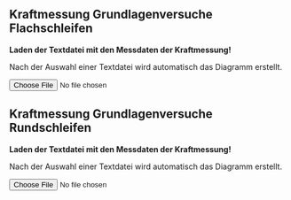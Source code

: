 <!--
author:   Ronny Stolze

email:    ronny.stolze@h2.de

version:  0.0.1

language: de

narrator: DE German Female

comment:  Auswertung der Schleifversuche Krebs&Riedel vom 26.-28.06.2024

script:  https://cdnjs.cloudflare.com/ajax/libs/echarts/4.2.1/echarts-en.js
-->


## Kraftmessung Grundlagenversuche Flachschleifen

**Laden der Textdatei mit den Messdaten der Kraftmessung!**

Nach der Auswahl einer Textdatei wird automatisch das Diagramm erstellt.

<input type="file" onchange="getFileContent(this.files)">

<script>
window.getFileContent = (files) => {
	if (files.length !== 1) {
  	// Sicherstellen, dass nur eine Datei hochgeladen wurde.
    return;
  }
  const reader = new FileReader();
  reader.addEventListener("loadend", () => {
  	// in reader.result stehen die bytes
    // also müssen wir es noch in text umwandeln.

    const decoder = new TextDecoder();
    const textValue = decoder.decode(reader.result);

    const data = textValue.replace(/,/g, ".");

    const split = data.match(/\d+(?:\.\d+)?|\-\d+(?:\.\d+)?/g);
    const T = []
    const Fn_Spindel = []
    const Fn_Tisch = []
    const Ft_Spindel = []
    const Ft_Tisch = []

    for(let i=0; i<split.length; i=i+5) {
      T.push(parseFloat(split[i]));
      Fn_Spindel.push(parseFloat(split[i+1]));
      Fn_Tisch.push(parseFloat(split[i+2]));
      Ft_Spindel.push(parseFloat(split[i+3]));
      Ft_Tisch.push(parseFloat(split[i+4]));
    }

    plotData(T, Fn_Spindel, Fn_Tisch, Ft_Spindel, Ft_Tisch);

    // Jetzt kannst du dinge mit dem text machen
  	document.getElementById("content").innerText = textValue;
  });
  reader.readAsArrayBuffer(files[0]);
}

function plotData(t, y1, y2, y3, y4) {

  let main = document.getElementById('main');
  main.hidden = false;

  let fy1 = []
  let fy2 = []
  let fy3 = []
  let fy4 = []

  for(let i=0; i<t.length; i++) {
    fy1.push([t[i], y1[i]])
    fy2.push([t[i], y2[i]])
    fy3.push([t[i], y3[i]])
    fy4.push([t[i], y4[i]])
  }

  let chart = echarts.init(main);

  let option = {

    title : {
      display: false,
      text: "",
      subtext: '',
      itemGap: 10,
      textAlign: 'auto',
      textVerticalAlign: 'middle',
      textStyle: {
        fontSize: 30,
      },
      subtextStyle: {
        fontSize: 20,
      },
    },

    grid: {
      top: 120,
    },

    legend: {
        data:['Fn_Spindel', 'Fn_Tisch', 'Ft_Spindel', 'Ft_Tisch'],
        top: 80,
        itemGap: 30,
        itemWidth: 50,
        itemHeight: 20,
        textStyle: {
          fontSize: 24,
        },
    },

    toolbox: {
      show : true,
      feature : {
        mark : {show: true},
        dataZoom : {show: true},
        dataView : {show: true, readOnly: false},
        restore : {show: true},
        saveAsImage : {
          show: true,
          pixelRatio: 4,
        },
      },
    },

    xAxis: [{
      type: 'value',
      name: 'Zeit in s',
      nameLocation: 'middle',
      nameGap: 40,
      axisLabel: {
        fontSize: 20,
      },
      nameTextStyle: {
        fontSize: 20,
      },
    }],

    yAxis: [{
      type : 'value',
      name: 'Kraft in N',
      nameLocation: 'middle',
      nameGap: 60,
      axisLabel: {
        fontSize: 20,
      },
      nameTextStyle: {
        fontSize: 20,
      },
    }],


    series : [{
      name:'Fn_Spindel',
      type:'line',
      data: fy1,
      symbol: 'none',
      lineStyle: {
        width: 3,
      },
    },
    {
      name:'Fn_Tisch',
      type:'line',
      data: fy2,
      symbol: 'none',
      lineStyle: {
        width: 3,
      },
    },
    {
      name:'Ft_Spindel',
      type:'line',
      data: fy3,
      symbol: 'none',
      lineStyle: {
        width: 3,
      },
    },
    {
      name:'Ft_Tisch',
      type:'line',
      data: fy4,
      symbol: 'none',
      lineStyle: {
        width: 3,
      },
    }]
  };

  // use configuration item and data specified to show chart
  chart.setOption(option);

  window.addEventListener('resize', chart.resize);
}
</script>


<div id="main" style="position:relative; width:100%; height:100%;" hidden="true"></div>


## Kraftmessung Grundlagenversuche Rundschleifen

**Laden der Textdatei mit den Messdaten der Kraftmessung!**

Nach der Auswahl einer Textdatei wird automatisch das Diagramm erstellt.

<input type="file" onchange="getFileContent(this.files)">

<script>
window.getFileContent = (files) => {
	if (files.length !== 1) {
  	// Sicherstellen, dass nur eine Datei hochgeladen wurde.
    return;
  }
  const reader = new FileReader();
  reader.addEventListener("loadend", () => {
  	// in reader.result stehen die bytes
    // also müssen wir es noch in text umwandeln.

    const decoder = new TextDecoder();
    const textValue = decoder.decode(reader.result);

    const data = textValue.replace(/,/g, ".");

    const split = data.match(/\d+(?:\.\d+)?|\-\d+(?:\.\d+)?/g);
    const T = []
    const Fn_Spindel = []
    const Fn_Tisch = []
    const Ft_Spindel = []
    const Ft_Tisch = []

    for(let i=0; i<split.length; i=i+5) {
      T.push(parseFloat(split[i]));
      Fn_Spindel.push(parseFloat(split[i+1]));
      Fn_Tisch.push(parseFloat(split[i+2]));
      Ft_Spindel.push(parseFloat(split[i+3]));
      Ft_Tisch.push(parseFloat(split[i+4]));
    }

    plotData(T, Fn_Spindel, Fn_Tisch, Ft_Spindel, Ft_Tisch);

    // Jetzt kannst du dinge mit dem text machen
  	document.getElementById("content").innerText = textValue;
  });
  reader.readAsArrayBuffer(files[0]);
}

function plotData(t, y1, y2, y3, y4) {

  let main = document.getElementById('main');
  main.hidden = false;

  let fy1 = []
  let fy2 = []
  let fy3 = []
  let fy4 = []

  for(let i=0; i<t.length; i++) {
    fy1.push([t[i], y1[i]])
    fy2.push([t[i], y2[i]])
    fy3.push([t[i], y3[i]])
    fy4.push([t[i], y4[i]])
  }

  let chart = echarts.init(main);

  let option = {

    title : {
      display: false,
      text: "",
      subtext: '',
      itemGap: 10,
      textAlign: 'auto',
      textVerticalAlign: 'middle',
      textStyle: {
        fontSize: 30,
      },
      subtextStyle: {
        fontSize: 20,
      },
    },

    grid: {
      top: 120,
    },

    legend: {
        data:['Fn_Spindel', 'Fn_Tisch', 'Ft_Spindel', 'Ft_Tisch'],
        top: 80,
        itemGap: 30,
        itemWidth: 50,
        itemHeight: 20,
        textStyle: {
          fontSize: 24,
        },
    },

    toolbox: {
      show : true,
      feature : {
        mark : {show: true},
        dataZoom : {show: true},
        dataView : {show: true, readOnly: false},
        restore : {show: true},
        saveAsImage : {
          show: true,
          pixelRatio: 4,
        },
      },
    },

    xAxis: [{
      type: 'value',
      name: 'Zeit in s',
      nameLocation: 'middle',
      nameGap: 40,
      axisLabel: {
        fontSize: 20,
      },
      nameTextStyle: {
        fontSize: 20,
      },
    }],

    yAxis: [{
      type : 'value',
      name: 'Kraft in N',
      nameLocation: 'middle',
      nameGap: 60,
      axisLabel: {
        fontSize: 20,
      },
      nameTextStyle: {
        fontSize: 20,
      },
    }],


    series : [{
      name:'Fn_Spindel',
      type:'line',
      data: fy1,
      symbol: 'none',
      lineStyle: {
        width: 3,
      },
    },
    {
      name:'Fn_Tisch',
      type:'line',
      data: fy2,
      symbol: 'none',
      lineStyle: {
        width: 3,
      },
    },
    {
      name:'Ft_Spindel',
      type:'line',
      data: fy3,
      symbol: 'none',
      lineStyle: {
        width: 3,
      },
    },
    {
      name:'Ft_Tisch',
      type:'line',
      data: fy4,
      symbol: 'none',
      lineStyle: {
        width: 3,
      },
    }]
  };

  // use configuration item and data specified to show chart
  chart.setOption(option);

  window.addEventListener('resize', chart.resize);
}
</script>


<div id="main" style="position:relative; width:100%; height:100%;" hidden="true"></div>
